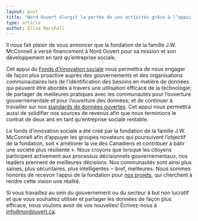 ```yaml
---
layout: post
title: "Nord Ouvert élargit la portée de ses activités grâce à l’appui généreux de la fondation de la famille J.W. McConnell"
type: article
author: Ellie Marshall
---
```

Il nous fait plaisir de vous annoncer que la fondation de la famille J.W. McConnell a versé financement à Nord Ouvert pour sa mission et son développement en tant qu’entreprise sociale.

Cet appui du [Fonds d’innovation sociale](http://www.mcconnellfoundation.ca/fr/programs/social-innovation-fund) nous permettra de nous engager de façon plus proactive auprès des gouvernements et des organisations communautaires lors de l’identification des besoins en matière de données qui peuvent être abordés à travers une utilisation efficace de la technologie; de partager de meilleures pratiques avec les communautés pour l’ouverture gouvernementale et pour l’ouverture des données; et de continuer à travailler sur nos [standards de données ouvertes](http://popoloproject.com/). Cet appui nous permettra aussi de solidifier nos sources de revenus afin que nous terminions le contrat de deux ans en tant qu’entreprise sociale rentable.

Le fonds d’innovation sociale a été créé par la fondation de la famille J.W. McConnell afin d’appuyer les groupes novateurs qui poursuivent l’objectif de la fondation, soit « améliorer la vie des Canadiens et contribuer à bâtir une société plus résiliente ». Nous croyons que lorsque les citoyens participent activement aux processus décisionnels gouvernementaux, nos leaders prennent de meilleures décisions. Nos communautés sont ainsi plus saines, plus sécuritaires, plus intelligentes ‒ bref, meilleures. Nous sommes honorés de recevoir l’appui de la fondation pour [nos projets](http://www.nordouvert.ca/projets/), qui cherchent à rendre cette vision une réalité. 

Si vous travaillez au sein du gouvernement ou du secteur à but non lucratif et que vous souhaitez utiliser et partager les données de façon plus efficace, nous voulons avoir de vos nouvelles! Écrivez-nous à [info@nordouvert.ca](mailto:info@nordouvert.ca).
